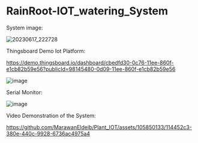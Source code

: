 # RainRoot-IOT_watering_System

System image:

![20230617_222728](https://github.com/MarawanEldeib/Plant_IOT/assets/105850133/454be81f-dae7-4db0-99b1-b35705243af3)

Thingsboard Demo Iot Platform:

https://demo.thingsboard.io/dashboard/cbedfd30-0c76-11ee-860f-e1cb82b59e56?publicId=98145480-0d09-11ee-860f-e1cb82b59e56

![image](https://github.com/MarawanEldeib/Plant_IOT/assets/105850133/35942258-2736-4add-aebe-acaf031d4f64)


Serial Monitor:

![image](https://github.com/MarawanEldeib/Plant_IOT/assets/105850133/d96a45fc-7e65-47ef-8667-3223329039f4)

Video Demonstration of the System:


https://github.com/MarawanEldeib/Plant_IOT/assets/105850133/114452c3-380e-440c-9928-6736ac4975a4

